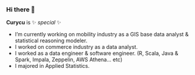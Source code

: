 ### Hi there 👋

**Curycu** is ✨ _special_ ✨

- I’m currently working on mobility industry as a GIS base data analyst & statistical reasoning modeler.  
- I worked on commerce industry as a data analyst.   
- I worked as a data engineer & software engineer. (R, Scala, Java & Spark, Impala, Zeppelin, AWS Athena... etc)  
- I majored in Applied Statistics.  
